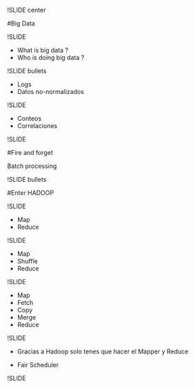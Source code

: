 !SLIDE center

#Big Data

!SLIDE

* What is big data ?
* Who is doing big data ?

!SLIDE bullets

* Logs
* Datos no-normalizados

!SLIDE

* Conteos
* Correlaciones

!SLIDE

#Fire and forget

Batch processing

!SLIDE bullets

#Enter HADOOP

!SLIDE

* Map
* Reduce

!SLIDE

* Map
* Shuffle
* Reduce

!SLIDE

* Map
* Fetch
* Copy
* Merge
* Reduce

!SLIDE

* Gracias a Hadoop solo tenes que hacer el
Mapper y Reduce

* Fair Scheduler

!SLIDE

